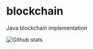 # blockchain
Java blockchain implementation






![Github stats](https://github-readme-stats.vercel.app/api?username=ashishrrs)

